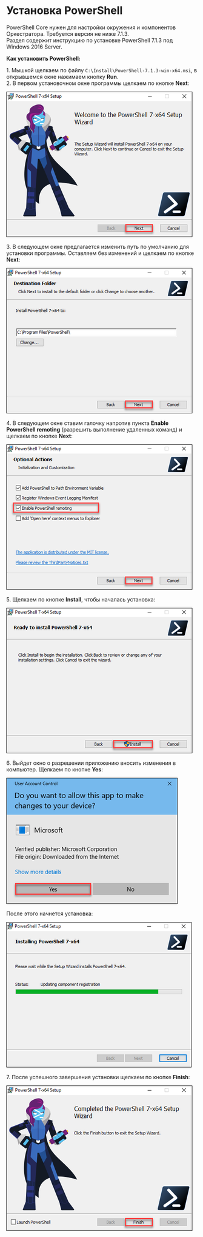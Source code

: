 # Установка PowerShell
PowerShell Core нужен для настройки окружения и компонентов Оркестратора. Требуется версия не ниже 7.1.3.\
Раздел содержит инструкцию по установке PowerShell 7.1.3 под Windows 2016 Server. 

**Как установить PowerShell:**

1\. Мышкой щелкаем по файлу `C:\Install\PowerShell-7.1.3-win-x64.msi`, в открывшемся окне нажимаем кнопку **Run**.\
2\. В первом установочном окне программы щелкаем по кнопке **Next**:

![](<../../../.gitbook/assets/install-powershell-1.png>)

3\. В следующем окне предлагается изменить путь по умолчанию для установки программы. Оставляем без изменений и щелкаем по кнопке **Next**:

![](<../../../.gitbook/assets/install-powershell-2.png>)

4\. В следующем окне ставим галочку напротив пункта **Enable PowerShell remoting** (разрешить выполнение удаленных команд) и щелкаем по кнопке **Next**:

![](<../../../.gitbook/assets/install-powershell-3.png>)

5\. Щелкаем по кнопке **Install**, чтобы началась установка: 

![](<../../../.gitbook/assets/install-powershell-4.png>)

6\. Выйдет окно о разрешении приложению вносить изменения в компьютер. Щелкаем по кнопке **Yes**:

![](<../../../.gitbook/assets/install-powershell-5.png>)

После этого начнется установка:

![](<../../../.gitbook/assets/install-powershell-6.png>)

7\. После успешного завершения установки щелкаем по кнопке **Finish**:

![](<../../../.gitbook/assets/install-powershell-7.png>)



